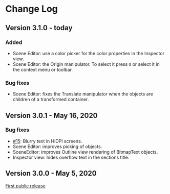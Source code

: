 # Change Log

## Version 3.1.0 - today

### Added

* Scene Editor: use a color picker for the color properties in the Inspector view.
* Scene Editor: the Origin manipulator. To select it press `O` or select it in the context menu or toolbar.

### Bug fixes

* Scene Editor: fixes the Translate manipulator when the objects are children of a transformed container.

## Version 3.0.1 - May 16, 2020

### Bug fixes

* [#15](https://github.com/PhaserEditor2D/PhaserEditor2D-v3/issues/15): Blurry text in HiDPI screens.
* Scene Editor: improves picking of objects.
* SceneEditor: improves Outline view rendering of BitmapText objects.
* Inspector view: hides overflow text in the sections title.


## Version 3.0.0 - May 5, 2020

[First public release](https://phasereditor2d.com/blog/2020/05/phaser-editor-v3-released-for-the-public-new-online-service-play-phaser-editor-2d)